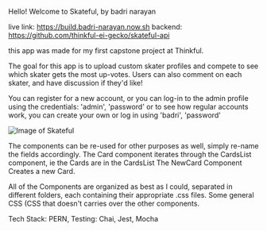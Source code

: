 Hello! Welcome to Skateful, by badri narayan

live link: https://build.badri-narayan.now.sh
backend: https://github.com/thinkful-ei-gecko/skateful-api

this app was made for my first capstone project at Thinkful.

The goal for this app is to upload custom skater profiles and compete to see which skater gets the most up-votes.
Users can also comment on each skater, and have discussion if they'd like!

You can register for a new account, or you can log-in to the admin profile using the credentials: 'admin', 'password'
or to see how regular accounts work, you can create your own or log in using 'badri', 'password'

![Image of Skateful](https://i.ibb.co/mRH24GX/Screen-Shot-2019-10-25-at-7-05-40-AM.png)


The components can be re-used for other purposes as well, simply re-name the fields accordingly.
The Card component iterates through the CardsList component, ie the Cards are in the CardsList
The NewCard Component Creates a new Card.

All of the Components are organized as best as I could, separated in different folders, each containing their appropriate .css files. Some general CSS (CSS that doesn't  carries over the other components. 

Tech Stack: PERN, Testing: Chai, Jest, Mocha



